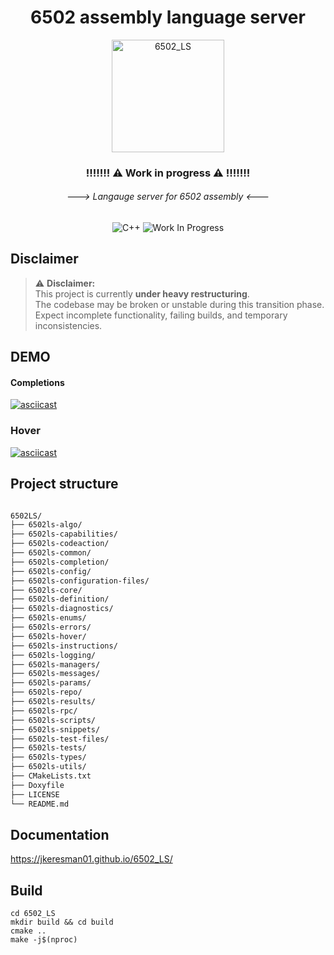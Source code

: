 <div align="center">

  <h1>6502 assembly language server</h1>
  <img width="180" height="180" alt="6502_LS" src="https://github.com/user-attachments/assets/ef3e9679-fddf-4a9a-a184-3142e8bafd80" />

  <h3> !!!!!!! ⚠️  Work in progress ⚠️ !!!!!!! </h3>
  <h6> ---> Langauge server for 6502 assembly <--- </h6>

![C++](https://img.shields.io/badge/C++-blue?style=for-the-badge&logo=c%2B%2B)
![Work In Progress](https://img.shields.io/badge/Work%20In%20Progress-orange?style=for-the-badge)

</div>

## Disclaimer ##

> ⚠️ **Disclaimer:**  
> This project is currently **under heavy restructuring**.  
> The codebase may be broken or unstable during this transition phase.  
> Expect incomplete functionality, failing builds, and temporary inconsistencies.

## DEMO ## 

#### Completions ####

[![asciicast](https://asciinema.org/a/Vpxr4wl0QqZ83fRqBJO7xGunM.svg)](https://asciinema.org/a/Vpxr4wl0QqZ83fRqBJO7xGunM)

### Hover #### 
[![asciicast](https://asciinema.org/a/syKCKR74Qze1xiQ46AxoEDiyv.svg)](https://asciinema.org/a/syKCKR74Qze1xiQ46AxoEDiyv)

## Project structure ##

```bash

6502LS/
├── 6502ls-algo/
├── 6502ls-capabilities/
├── 6502ls-codeaction/
├── 6502ls-common/
├── 6502ls-completion/
├── 6502ls-config/
├── 6502ls-configuration-files/
├── 6502ls-core/
├── 6502ls-definition/
├── 6502ls-diagnostics/
├── 6502ls-enums/
├── 6502ls-errors/
├── 6502ls-hover/
├── 6502ls-instructions/
├── 6502ls-logging/
├── 6502ls-managers/
├── 6502ls-messages/
├── 6502ls-params/
├── 6502ls-repo/
├── 6502ls-results/
├── 6502ls-rpc/
├── 6502ls-scripts/
├── 6502ls-snippets/
├── 6502ls-test-files/
├── 6502ls-tests/
├── 6502ls-types/
├── 6502ls-utils/
├── CMakeLists.txt
├── Doxyfile
├── LICENSE
└── README.md


```

## Documentation ##
https://jkeresman01.github.io/6502_LS/

## Build ##

``` shell
cd 6502_LS
mkdir build && cd build
cmake ..
make -j$(nproc)
```


